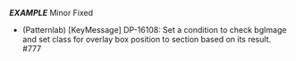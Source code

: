 ___EXAMPLE___
Minor
Fixed
- (Patternlab) [KeyMessage] DP-16108: Set a condition to check bgImage and set class for overlay box position to section based on its result. #777

